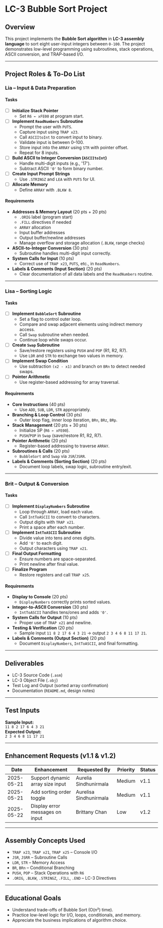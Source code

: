 # LC-3 Bubble Sort Project

## Overview

This project implements the **Bubble Sort algorithm** in **LC-3 assembly language** to sort eight user-input integers between `0-100`. The project demonstrates low-level programming using subroutines, stack operations, ASCII conversion, and TRAP-based I/O.

---

## Project Roles & To-Do List

### Lia – Input & Data Preparation 

#### Tasks
- [ ] **Initialize Stack Pointer**
  - Set `R6 ← xFE00` at program start.
- [ ] **Implement `ReadNumbers` Subroutine**
  - Prompt the user with `PUTS`.
  - Capture input using `TRAP x23`.
  - Call `ASCIItoInt` to convert input to binary.
  - Validate input is between 0–100.
  - Store input into the `ARRAY` using `STR` with pointer offset.
  - Repeat for 8 inputs.
- [ ] **Build ASCII to Integer Conversion (`ASCIItoInt`)**
  - Handle multi-digit inputs (e.g., '17').
  - Subtract ASCII `'0'` to form binary number.
- [ ] **Create Input Prompt Strings**
  - Use `.STRINGZ` and `LEA` with `PUTS` for UI.
- [ ] **Allocate Memory**
  - Define `ARRAY` with `.BLKW 8`.

#### Requirements
- **Addresses & Memory Layout** (20 pts + 20 pts)  
  - `.ORIG` label (program start)  
  - `.FILL` directives if needed  
  - `ARRAY` allocation  
  - Input buffer addresses  
  - Output buffer/newline addresses  
  - Manage overflow and storage allocation (`.BLKW`, range checks)
- **ASCII-to-Integer Conversion** (30 pts)  
  - Subroutine handles multi-digit input correctly.
- **System Calls for Input** (10 pts)  
  - Correct use of `TRAP x23`, `PUTS`, etc., in `ReadNumbers`.
- **Labels & Comments (Input Section)** (20 pts)  
  - Clear documentation of all data labels and the `ReadNumbers` routine.

---

### Lisa – Sorting Logic 

#### Tasks
- [ ] **Implement `BubbleSort` Subroutine**
  - Set a flag to control outer loop.
  - Compare and swap adjacent elements using indirect memory access.  
  - Call `Swap` subroutine when needed.
  - Continue loop while swaps occur.
- [ ] **Create `Swap` Subroutine**
  - Save/restore registers using `PUSH` and `POP` (R1, R2, R7).
  - Use `LDR` and `STR` to exchange two values in memory.
- [ ] **Implement Swap Condition**
  - Use subtraction `(x2 - x1)` and branch on `BRn` to detect needed swaps.
- [ ] **Pointer Arithmetic**
  - Use register-based addressing for array traversal.

#### Requirements
- **Core Instructions** (40 pts)  
  - Use `ADD`, `SUB`, `LDR`, `STR` appropriately.
- **Branching & Loop Control** (30 pts)  
  - Outer loop flag, inner loop iteration, `BRn`, `BRz`, `BRp`.
- **Stack Management** (20 pts + 30 pts)  
  - Initialize SP (`R6 ← xFE00`).  
  - `PUSH`/`POP` in `Swap` (save/restore R1, R2, R7).
- **Pointer Arithmetic** (20 pts)  
  - Register-based addressing to traverse `ARRAY`.
- **Subroutines & Calls** (20 pts)  
  - `BubbleSort` and `Swap` via `JSR`/`JSRR`.
- **Labels & Comments (Sorting Section)** (20 pts)  
  - Document loop labels, swap logic, subroutine entry/exit.

---

### Brit – Output & Conversion 

#### Tasks
- [ ] **Implement `DisplayNumbers` Subroutine**
  - Loop through `ARRAY`, load each value.
  - Call `IntToASCII` to convert to characters.
  - Output digits with `TRAP x21`.
  - Print a space after each number.
- [ ] **Implement `IntToASCII` Subroutine**
  - Divide value into tens and ones digits.
  - Add `'0'` to each digit.
  - Output characters using `TRAP x21`.
- [ ] **Final Output Formatting**
  - Ensure numbers are space-separated.
  - Print newline after final value.
- [ ] **Finalize Program**
  - Restore registers and call `TRAP x25`.

#### Requirements
- **Display to Console** (20 pts)  
  - `DisplayNumbers` correctly prints sorted values.
- **Integer-to-ASCII Conversion** (30 pts)  
  - `IntToASCII` handles tens/ones and adds `'0'`.
- **System Calls for Output** (10 pts)  
  - Proper use of `TRAP x21` and newline.
- **Testing & Verification** (20 pts)  
  - Sample input `11 8 2 17 6 4 3 21` → output `2 3 4 6 8 11 17 21`.
- **Labels & Comments (Output Section)** (20 pts)  
  - Document `DisplayNumbers`, `IntToASCII`, and final formatting.

---

## Deliverables

- LC-3 Source Code (`.asm`)
- LC-3 Object File (`.obj`)
- Test Log and Output (sorted array confirmation)
- Documentation (`README.md`, design notes)

---

## Test Inputs

**Sample Input:**  
`11 8 2 17 6 4 3 21`  
**Expected Output:**  
`2 3 4 6 8 11 17 21`

---

## Enhancement Requests (v1.1 & v1.2)

| Date       | Enhancement                      | Requested By           | Priority | Status |
|------------|----------------------------------|-------------------------|----------|--------|
| 2025-05-21 | Support dynamic array size input | Aurelia Sindhunirmala  | Medium   | v1.1   |
| 2025-05-21 | Add sorting order toggle         | Aurelisa Sindhunirmala | Medium   | v1.1   |
| 2025-05-22 | Display error messages on input  | Brittany Chan          | Low      | v1.2   |

---

## Assembly Concepts Used

- `TRAP x23`, `TRAP x21`, `TRAP x25` – Console I/O
- `JSR`, `JSRR` – Subroutine Calls
- `LDR`, `STR` – Memory Access
- `BR`, `BRn` – Conditional Branching
- `PUSH`, `POP` – Stack Operations with `R6`
- `.ORIG`, `.BLKW`, `.STRINGZ`, `.FILL`, `.END` – LC-3 Directives

---

## Educational Goals

- Understand trade-offs of Bubble Sort (O(n²) time).
- Practice low-level logic for I/O, loops, conditionals, and memory.
- Appreciate the business implications of algorithm choice.
